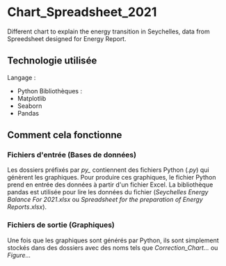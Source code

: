 # Chart_Spreadsheet_2021
Different chart to explain the energy transition in Seychelles, data from Spreedsheet designed for Energy Report.

## Technologie utilisée
Langage :
- Python
Bibliothèques :
- Matplotlib
- Seaborn
- Pandas

## Comment cela fonctionne
### Fichiers d'entrée (Bases de données)
Les dossiers préfixés par *py_* contiennent des fichiers Python (*.py*) qui génèrent les graphiques.
Pour produire ces graphiques, le fichier Python prend en entrée des données à partir d'un fichier Excel. La bibliothèque pandas est utilisée pour lire les données du fichier (*Seychelles Energy Balance For 2021.xlsx* ou *Spreadsheet for the preparation of Energy Reports.xlsx*).

### Fichiers de sortie (Graphiques)
Une fois que les graphiques sont générés par Python, ils sont simplement stockés dans des dossiers avec des noms tels que *Correction_Chart...* ou *Figure...*
